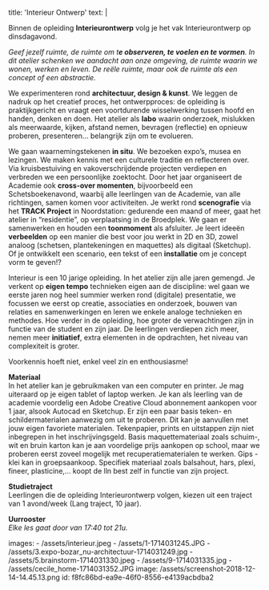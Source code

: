 title: 'Interieur Ontwerp'
text: |
  <p>
  	Binnen de opleiding <strong>Interieurontwerp</strong> volg je het vak Interieurontwerp op dinsdagavond.
  </p>
  <p>
  	<em>Geef jezelf ruimte, de ruimte om t<strong>e observeren, te voelen en te vormen</strong>. In dit atelier schenken we aandacht aan onze omgeving, de ruimte waarin we wonen, werken en leven. De reële ruimte, maar ook de ruimte als een concept of een abstractie.
  	</em>
  </p>
  <p>
  	We experimenteren rond <strong>architectuur, design & kunst</strong>. We leggen de nadruk op het creatief proces, het ontwerpproces: de opleiding is praktijkgericht en vraagt een voortdurende wisselwerking tussen hoofd en handen, denken en doen. Het atelier als <strong>labo</strong> waarin onderzoek, mislukken als meerwaarde, kijken, afstand nemen, bevragen (reflectie) en opnieuw proberen, presenteren… belangrijk zijn om te evolueren.
  </p>
  <p>
  	We gaan waarnemingstekenen <strong>in situ</strong>. We bezoeken expo’s, musea en lezingen. We maken kennis met een culturele traditie en reflecteren over. Via kruisbestuiving en vakoverschrijdende projecten verdiepen en verbreden we een persoonlijke zoektocht. Door het jaar organiseert de Academie ook <strong>cross-over momenten</strong>, bijvoorbeeld een Schetsboekenavond, waarbij alle leerlingen van de Academie, van alle richtingen, samen komen voor activiteiten. Je werkt rond <strong>scenografie</strong> via het <strong>TRACK Project</strong> in Noordstation: gedurende een maand of meer,  gaat het atelier in “residentie”, op verplaatsing in de Broedplek. We gaan er samenwerken en houden een <strong>toonmoment</strong> als afsluiter.  Je leert ideeën <strong>verbeelden</strong> op een manier die best voor jou werkt in 2D en 3D, zowel analoog (schetsen, plantekeningen en maquettes) als digitaal (Sketchup). Of je ontwikkelt een scenario, een tekst of een <strong>installatie</strong> om je concept vorm te geven!?
  </p>
  <p>
  	Interieur is een 10 jarige opleiding. In het atelier zijn alle jaren gemengd. Je verkent op <strong>eigen tempo</strong> technieken eigen aan de discipline: wel gaan we eerste jaren nog heel summier werken rond (digitale) presentatie, we focussen we eerst op creatie, associaties en onderzoek, bouwen van relaties en samenwerkingen en leren we enkele analoge technieken en methodes. Hoe verder in de opleiding, hoe groter de verwachtingen zijn in functie van de student en zijn jaar. De leerlingen verdiepen zich meer, nemen meer <strong>initiatief</strong>, extra elementen in de opdrachten, het niveau van complexiteit is groter.
  </p>
  <p>
  	Voorkennis hoeft niet, enkel veel zin en enthousiasme!
  </p>
  <p>
  	<strong>Materiaal
  	</strong><br>
  	In het atelier kan je gebruikmaken van een computer en printer. Je mag uiteraard op je eigen tablet of laptop werken. Je kan als leerling van de academie voordelig een Adobe Creative Cloud abonnement aankopen voor 1 jaar, alsook Autocad en Sketchup. Er zijn een paar basis teken- en schildermaterialen aanwezig om uit te proberen. Dit kan je aanvullen met jouw eigen favoriete materialen. Tekenpapier, prints en uitstappen zijn niet inbegrepen in het inschrijvingsgeld. Basis maquettemateriaal zoals schuim-, wit en bruin karton kan je aan voordelige prijs aankopen op school, maar we proberen eerst zoveel mogelijk met recuperatiematerialen te werken. Gips - klei kan in groepsaankoop. Specifiek materiaal zoals balsahout, hars, plexi, fineer, plasticine,… koopt de lln best zelf in functie van zijn project.
  </p>
  <p>
  	<strong>Studietraject</strong><br>
  	Leerlingen die de opleiding Interieurontwerp volgen, kiezen uit een traject van 1 avond/week (Lang traject, 10 jaar).
  </p>
  <p>
  	<strong>Uurrooster</strong><br>
  	<em>Elke les gaat door van 17:40 tot 21u.
  	</em>
  </p>
images:
  - /assets/interieur.jpeg
  - /assets/1-1714031245.JPG
  - /assets/3.expo-bozar_nu-architectuur-1714031249.jpg
  - /assets/5.brainstorm-1714031330.jpeg
  - /assets/9-1714031335.jpg
  - /assets/cecile_home-1714031352.JPG
image: /assets/screenshot-2018-12-14-14.45.13.png
id: f8fc86bd-ea9e-46f0-8556-e4139acbdba2
